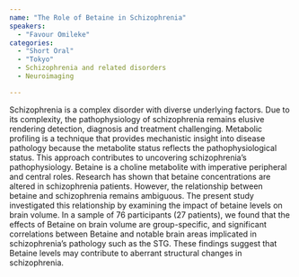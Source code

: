 ```yaml
---
name: "The Role of Betaine in Schizophrenia"
speakers:
  - "Favour Omileke"
categories:
  - "Short Oral"
  - "Tokyo"
  - Schizophrenia and related disorders
  - Neuroimaging

---
```


Schizophrenia is a complex disorder with diverse underlying factors. Due to its complexity, the pathophysiology of schizophrenia remains elusive rendering detection, diagnosis and treatment challenging. Metabolic profiling is a technique that provides mechanistic insight into disease pathology because the metabolite status reflects the pathophysiological status. This approach contributes to uncovering schizophrenia’s pathophysiology. Betaine is a choline metabolite with imperative peripheral and central roles. Research has shown that betaine concentrations are altered in schizophrenia patients. However, the relationship between betaine and schizophrenia remains ambiguous. The present study investigated this relationship by examining the impact of betaine levels on brain volume. In a sample of 76 participants (27 patients), we found that the effects of Betaine on brain volume are group-specific, and significant correlations between Betaine and notable brain areas implicated in schizophrenia’s pathology such as the STG. These findings suggest that Betaine levels may contribute to aberrant structural changes in schizophrenia.
